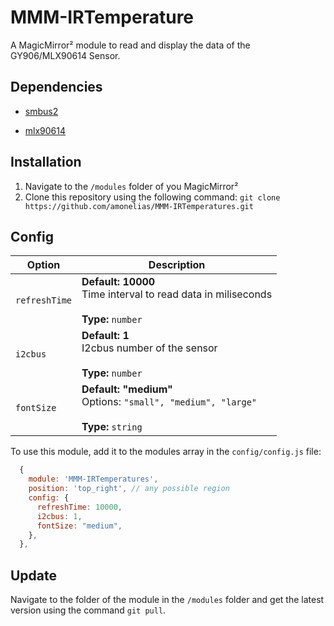# MMM-IRTemperature
A MagicMirror² module to read and display the data of the GY906/MLX90614 Sensor. 

## Dependencies

- [smbus2](https://pypi.org/project/smbus2/)

- [mlx90614](https://pypi.org/project/PyMLX90614/)

## Installation
1. Navigate to the `/modules` folder of you MagicMirror²
2. Clone this repository using the following command: `git clone https://github.com/amonelias/MMM-IRTemperatures.git`

## Config

<table>
  <thead>
    <tr>
      <th>Option</th>
      <th>Description</th>
    </tr>
  </thead>
  <tbody>
    <tr>
      <td><code>refreshTime</code></td>
      <td><strong>Default: 10000</strong><br>Time interval to read data in miliseconds<br><br><strong>Type:</strong> <code>number</code></td>
    </tr>
    <tr>
      <td><code>i2cbus</code></td>
      <td><strong>Default: 1</strong><br>I2cbus number of the sensor<br><br><strong>Type:</strong> <code>number</code></td>
    </tr>
    <tr>
      <td><code>fontSize</code></td>
      <td><strong>Default: "medium"</strong><br>Options: <code>"small", "medium", "large"</code><br><br><strong>Type:</strong> <code>string</code></td>
    </tr>
  </tbody>
</table>

To use this module, add it to the modules array in the `config/config.js` file:
```javascript
  {
    module: 'MMM-IRTemperatures',
    position: 'top_right', // any possible region
    config: {
      refreshTime: 10000,
      i2cbus: 1,
      fontSize: "medium",
    },
  },
```

## Update
Navigate to the folder of the module in the `/modules` folder and get the latest version using the command `git pull`.
